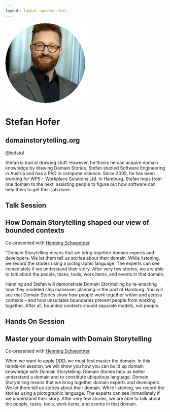 ```yaml
---
layout: layout-speaker.html
---
```


<div class="container section featured-speaker">
  <div class="row">
    <div class="col-xs-12 col-sm-2 img-container">
      <img class="speaker-page-img" src="../img/speakers/Stefan-Hofer-ON.png">
    </div>
    <div class="col-xs-12 col-sm-10 copy-container">
      <h1 class="speaker-header">Stefan Hofer</h1>
      <h2 class="speaker-subtitle">domainstorytelling.org</h2>
      <p class="copy"><a class="speaker-handle" href="https://twitter.com/stefhof" target="_blank">@hefstof</a></p>
      <p class="copy">Stefan is bad at drawing stuff. However, he thinks he can acquire domain knowledge by drawing Domain Stories. Stefan studied Software Engineering in Austria and has a PhD in computer science. Since 2005, he has been working for WPS – Workplace Solutions Ltd. In Hamburg. Stefan hops from one domain to the next, assisting people to figure out how software can help them to get their job done.</p>
      <h2 class="speaker-subheader">Talk Session</h2>
      <h2 class="speaker-subheader gold">How Domain Storytelling shaped our view of bounded contexts</h2>
      <p class="copy">Co-presented with <a href="speakers/henning-schwentner.html">Henning Schwentner</a></p>
      <p class="copy">"Domain Storytelling means that we bring together domain experts and developers. We let them tell us stories about their domain. While listening, we record the stories using a pictographic language. The experts can see immediately if we understand their story. After very few stories, we are able to talk about the people, tasks, tools, work items, and events in that domain.</p>
      <p class="copy">Henning and Stefan will demonstrate Domain Storytelling by re-enacting how they modeled ship maneuver planning in the port of Hamburg. You will see that Domain Stories show how people work together within and across contexts – and how unsuitable boundaries prevent people from working together. After all, bounded contexts should separate models, not people.</p>
      <h2 class="speaker-subheader">Hands On Session</h2>
      <h2 class="speaker-subheader gold">Master your domain with Domain Storytelling</h2>
      <p class="copy">Co-presented with <a href="speakers/henning-schwentner.html">Henning Schwentner</a></p>
      <p class="copy">When we want to apply DDD, we must first master the domain. In this hands-on session, we will show you how you can build up domain knowledge with Domain Storytelling. Domain Stories help us better understand a domain and to constitute ubiquitous language. Domain Storytelling means that we bring together domain experts and developers. We let them tell us stories about their domain. While listening, we record the stories using a pictographic language. The experts can see immediately if we understand their story. After very few stories, we are able to talk about the people, tasks, tools, work items, and events in that domain.</p>
      <!--<a class="btn" href="https://ti.to/explore-ddd-conference/2017">Buy Tickets</a>-->
    </div>
  </div>
</div>